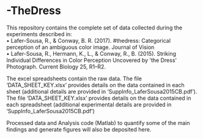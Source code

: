 # -TheDress
This repository contains the complete set of data collected during the experiments described in: <br/>
•	Lafer-Sousa, R., & Conway, B. R. (2017). #thedress: Categorical perception of an ambiguous color image. Journal of Vision <br/>
•	Lafer-Sousa, R., Hermann, K., L., & Conway, R., B. (2015). Striking Individual Differences in Color Perception Uncovered by 'the Dress' Photograph. Current Biology 25, R1–R2. <br/>

The excel spreadsheets contain the raw data. The file ‘DATA_SHEET_KEY.xlsx’ provides details on the data contained in each sheet (additional details are provided in ‘SuppInfo_LaferSousa2015CB.pdf’).  The file ‘DATA_SHEET_KEY.xlsx’ provides details on the data contained in each spreadsheet (additional experimental details are provided in ‘SuppInfo_LaferSousa2015CB.pdf’) <br/>

Processed data and Analysis code (Matlab) to quantify some of the main findings and generate figures will also be deposited here.  
